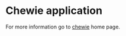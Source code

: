 # Chewie application

For more information go to [chewie](https://github.com/mbret/chewie) home page.